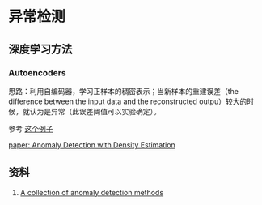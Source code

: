# 异常检测

## 深度学习方法

### Autoencoders

思路：利用自编码器，学习正样本的稠密表示；当新样本的重建误差（the difference between the input data and the reconstructed outpu）较大的时候，就认为是异常（此误差阈值可以实验确定）。

参考 [这个例子](https://victordibia.github.io/anomagram/#/)

[paper: Anomaly Detection with Density Estimation](https://arxiv.org/abs/2001.04990)

## 资料

1. [A collection of anomaly detection methods](https://github.com/shubhomoydas/ad_examples)
